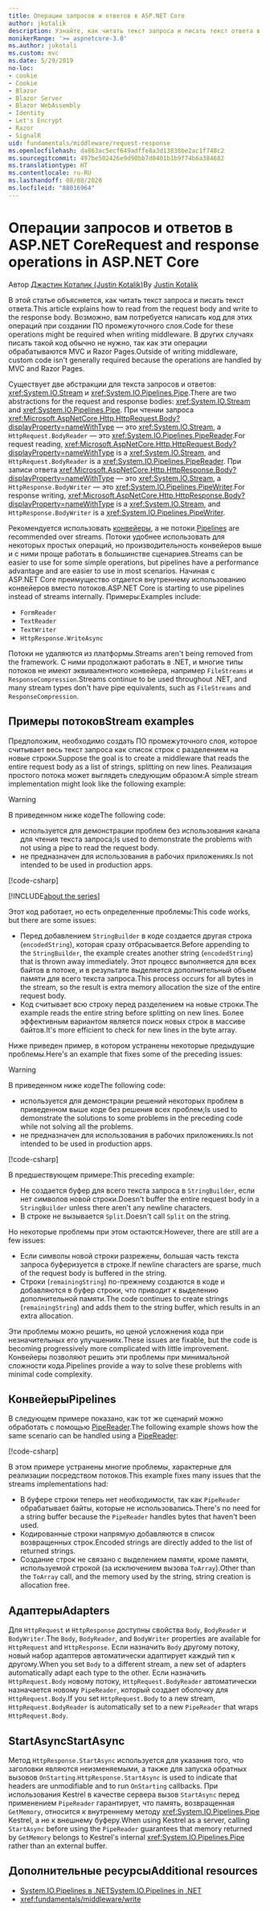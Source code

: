 ```yaml
---
title: Операции запросов и ответов в ASP.NET Core
author: jkotalik
description: Узнайте, как читать текст запроса и писать текст ответа в ASP.NET Core.
monikerRange: '>= aspnetcore-3.0'
ms.author: jukotali
ms.custom: mvc
ms.date: 5/29/2019
no-loc:
- cookie
- Cookie
- Blazor
- Blazor Server
- Blazor WebAssembly
- Identity
- Let's Encrypt
- Razor
- SignalR
uid: fundamentals/middleware/request-response
ms.openlocfilehash: da863ac5ecf649adffe8a3d13838be2ac1f748c2
ms.sourcegitcommit: 497be502426e9d90bb7d0401b1b9f74b6a384682
ms.translationtype: HT
ms.contentlocale: ru-RU
ms.lasthandoff: 08/08/2020
ms.locfileid: "88016964"
---
```

# <a name="request-and-response-operations-in-aspnet-core"></a><span data-ttu-id="1e752-103">Операции запросов и ответов в ASP.NET Core</span><span class="sxs-lookup"><span data-stu-id="1e752-103">Request and response operations in ASP.NET Core</span></span>

<span data-ttu-id="1e752-104">Автор [Джастин Коталик (Justin Kotalik)](https://github.com/jkotalik)</span><span class="sxs-lookup"><span data-stu-id="1e752-104">By [Justin Kotalik](https://github.com/jkotalik)</span></span>

<span data-ttu-id="1e752-105">В этой статье объясняется, как читать текст запроса и писать текст ответа.</span><span class="sxs-lookup"><span data-stu-id="1e752-105">This article explains how to read from the request body and write to the response body.</span></span> <span data-ttu-id="1e752-106">Возможно, вам потребуется написать код для этих операций при создании ПО промежуточного слоя.</span><span class="sxs-lookup"><span data-stu-id="1e752-106">Code for these operations might be required when writing middleware.</span></span> <span data-ttu-id="1e752-107">В других случаях писать такой код обычно не нужно, так как эти операции обрабатываются MVC и Razor Pages.</span><span class="sxs-lookup"><span data-stu-id="1e752-107">Outside of writing middleware, custom code isn't generally required because the operations are handled by MVC and Razor Pages.</span></span>

<span data-ttu-id="1e752-108">Существует две абстракции для текста запросов и ответов: <xref:System.IO.Stream> и <xref:System.IO.Pipelines.Pipe>.</span><span class="sxs-lookup"><span data-stu-id="1e752-108">There are two abstractions for the request and response bodies: <xref:System.IO.Stream> and <xref:System.IO.Pipelines.Pipe>.</span></span> <span data-ttu-id="1e752-109">При чтении запроса <xref:Microsoft.AspNetCore.Http.HttpRequest.Body?displayProperty=nameWithType> — это <xref:System.IO.Stream>, а `HttpRequest.BodyReader` — это <xref:System.IO.Pipelines.PipeReader>.</span><span class="sxs-lookup"><span data-stu-id="1e752-109">For request reading, <xref:Microsoft.AspNetCore.Http.HttpRequest.Body?displayProperty=nameWithType> is a <xref:System.IO.Stream>, and `HttpRequest.BodyReader` is a <xref:System.IO.Pipelines.PipeReader>.</span></span> <span data-ttu-id="1e752-110">При записи ответа <xref:Microsoft.AspNetCore.Http.HttpResponse.Body?displayProperty=nameWithType> — это <xref:System.IO.Stream>, а `HttpResponse.BodyWriter` — это <xref:System.IO.Pipelines.PipeWriter>.</span><span class="sxs-lookup"><span data-stu-id="1e752-110">For response writing, <xref:Microsoft.AspNetCore.Http.HttpResponse.Body?displayProperty=nameWithType> is a <xref:System.IO.Stream>, and `HttpResponse.BodyWriter` is a <xref:System.IO.Pipelines.PipeWriter>.</span></span>

<span data-ttu-id="1e752-111">Рекомендуется использовать [конвейеры](/dotnet/standard/io/pipelines), а не потоки.</span><span class="sxs-lookup"><span data-stu-id="1e752-111">[Pipelines](/dotnet/standard/io/pipelines) are recommended over streams.</span></span> <span data-ttu-id="1e752-112">Потоки удобнее использовать для некоторых простых операций, но производительность конвейеров выше и с ними проще работать в большинстве сценариев.</span><span class="sxs-lookup"><span data-stu-id="1e752-112">Streams can be easier to use for some simple operations, but pipelines have a performance advantage and are easier to use in most scenarios.</span></span> <span data-ttu-id="1e752-113">Начиная с ASP.NET Core преимущество отдается внутреннему использованию конвейеров вместо потоков.</span><span class="sxs-lookup"><span data-stu-id="1e752-113">ASP.NET Core is starting to use pipelines instead of streams internally.</span></span> <span data-ttu-id="1e752-114">Примеры:</span><span class="sxs-lookup"><span data-stu-id="1e752-114">Examples include:</span></span>

* `FormReader`
* `TextReader`
* `TextWriter`
* `HttpResponse.WriteAsync`

<span data-ttu-id="1e752-115">Потоки не удаляются из платформы.</span><span class="sxs-lookup"><span data-stu-id="1e752-115">Streams aren't being removed from the framework.</span></span> <span data-ttu-id="1e752-116">С ними продолжают работать в .NET, и многие типы потоков не имеют эквивалентного конвейера, например `FileStreams` и `ResponseCompression`.</span><span class="sxs-lookup"><span data-stu-id="1e752-116">Streams continue to be used throughout .NET, and many stream types don't have pipe equivalents, such as `FileStreams` and `ResponseCompression`.</span></span>

## <a name="stream-examples"></a><span data-ttu-id="1e752-117">Примеры потоков</span><span class="sxs-lookup"><span data-stu-id="1e752-117">Stream examples</span></span>

<span data-ttu-id="1e752-118">Предположим, необходимо создать ПО промежуточного слоя, которое считывает весь текст запроса как список строк с разделением на новые строки.</span><span class="sxs-lookup"><span data-stu-id="1e752-118">Suppose the goal is to create a middleware that reads the entire request body as a list of strings, splitting on new lines.</span></span> <span data-ttu-id="1e752-119">Реализация простого потока может выглядеть следующим образом:</span><span class="sxs-lookup"><span data-stu-id="1e752-119">A simple stream implementation might look like the following example:</span></span>

> [!WARNING]
> <span data-ttu-id="1e752-120">В приведенном ниже коде</span><span class="sxs-lookup"><span data-stu-id="1e752-120">The following code:</span></span>
> * <span data-ttu-id="1e752-121">используется для демонстрации проблем без использования канала для чтения текста запроса;</span><span class="sxs-lookup"><span data-stu-id="1e752-121">Is used to demonstrate the problems with not using a pipe to read the request body.</span></span>
> * <span data-ttu-id="1e752-122">не предназначен для использования в рабочих приложениях.</span><span class="sxs-lookup"><span data-stu-id="1e752-122">Is not intended to be used in production apps.</span></span>

[!code-csharp[](request-response/samples/3.x/RequestResponseSample/Startup.cs?name=GetListOfStringsFromStream)]

[!INCLUDE[about the series](~/includes/code-comments-loc.md)]

<span data-ttu-id="1e752-123">Этот код работает, но есть определенные проблемы:</span><span class="sxs-lookup"><span data-stu-id="1e752-123">This code works, but there are some issues:</span></span>

* <span data-ttu-id="1e752-124">Перед добавлением `StringBuilder` в коде создается другая строка (`encodedString`), которая сразу отбрасывается.</span><span class="sxs-lookup"><span data-stu-id="1e752-124">Before appending to the `StringBuilder`, the example creates another string (`encodedString`) that is thrown away immediately.</span></span> <span data-ttu-id="1e752-125">Этот процесс выполняется для всех байтов в потоке, и в результате выделяется дополнительный объем памяти для всего текста запроса.</span><span class="sxs-lookup"><span data-stu-id="1e752-125">This process occurs for all bytes in the stream, so the result is extra memory allocation the size of the entire request body.</span></span>
* <span data-ttu-id="1e752-126">Код считывает всю строку перед разделением на новые строки.</span><span class="sxs-lookup"><span data-stu-id="1e752-126">The example reads the entire string before splitting on new lines.</span></span> <span data-ttu-id="1e752-127">Более эффективным вариантом является поиск новых строк в массиве байтов.</span><span class="sxs-lookup"><span data-stu-id="1e752-127">It's more efficient to check for new lines in the byte array.</span></span>

<span data-ttu-id="1e752-128">Ниже приведен пример, в котором устранены некоторые предыдущие проблемы.</span><span class="sxs-lookup"><span data-stu-id="1e752-128">Here's an example that fixes some of the preceding issues:</span></span>

> [!WARNING]
> <span data-ttu-id="1e752-129">В приведенном ниже коде</span><span class="sxs-lookup"><span data-stu-id="1e752-129">The following code:</span></span>
> * <span data-ttu-id="1e752-130">используется для демонстрации решений некоторых проблем в приведенном выше коде без решения всех проблем;</span><span class="sxs-lookup"><span data-stu-id="1e752-130">Is used to demonstrate the solutions to some problems in the preceding code while not solving all the problems.</span></span>
> * <span data-ttu-id="1e752-131">не предназначен для использования в рабочих приложениях.</span><span class="sxs-lookup"><span data-stu-id="1e752-131">Is not intended to be used in production apps.</span></span>

[!code-csharp[](request-response/samples/3.x/RequestResponseSample/Startup.cs?name=GetListOfStringsFromStreamMoreEfficient)]

<span data-ttu-id="1e752-132">В предшествующем примере:</span><span class="sxs-lookup"><span data-stu-id="1e752-132">This preceding example:</span></span>

* <span data-ttu-id="1e752-133">Не создается буфер для всего текста запроса в `StringBuilder`, если нет символов новой строки.</span><span class="sxs-lookup"><span data-stu-id="1e752-133">Doesn't buffer the entire request body in a `StringBuilder` unless there aren't any newline characters.</span></span>
* <span data-ttu-id="1e752-134">В строке не вызывается `Split`.</span><span class="sxs-lookup"><span data-stu-id="1e752-134">Doesn't call `Split` on the string.</span></span>

<span data-ttu-id="1e752-135">Но некоторые проблемы при этом остаются:</span><span class="sxs-lookup"><span data-stu-id="1e752-135">However, there are still are a few issues:</span></span>

* <span data-ttu-id="1e752-136">Если символы новой строки разрежены, большая часть текста запроса буферизуется в строке.</span><span class="sxs-lookup"><span data-stu-id="1e752-136">If newline characters are sparse, much of the request body is buffered in the string.</span></span>
* <span data-ttu-id="1e752-137">Строки (`remainingString`) по-прежнему создаются в коде и добавляются в буфер строки, что приводит к выделению дополнительной памяти.</span><span class="sxs-lookup"><span data-stu-id="1e752-137">The code continues to create strings (`remainingString`) and adds them to the string buffer, which results in an extra allocation.</span></span>

<span data-ttu-id="1e752-138">Эти проблемы можно решить, но ценой усложнения кода при незначительных его улучшениях.</span><span class="sxs-lookup"><span data-stu-id="1e752-138">These issues are fixable, but the code is becoming progressively more complicated with little improvement.</span></span> <span data-ttu-id="1e752-139">Конвейеры позволяют решить эти проблемы при минимальной сложности кода.</span><span class="sxs-lookup"><span data-stu-id="1e752-139">Pipelines provide a way to solve these problems with minimal code complexity.</span></span>

## <a name="pipelines"></a><span data-ttu-id="1e752-140">Конвейеры</span><span class="sxs-lookup"><span data-stu-id="1e752-140">Pipelines</span></span>

<span data-ttu-id="1e752-141">В следующем примере показано, как тот же сценарий можно обработать с помощью [PipeReader](/dotnet/standard/io/pipelines#pipe).</span><span class="sxs-lookup"><span data-stu-id="1e752-141">The following example shows how the same scenario can be handled using a [PipeReader](/dotnet/standard/io/pipelines#pipe):</span></span>

[!code-csharp[](request-response/samples/3.x/RequestResponseSample/Startup.cs?name=GetListOfStringFromPipe)]

<span data-ttu-id="1e752-142">В этом примере устранены многие проблемы, характерные для реализации посредством потоков.</span><span class="sxs-lookup"><span data-stu-id="1e752-142">This example fixes many issues that the streams implementations had:</span></span>

* <span data-ttu-id="1e752-143">В буфере строки теперь нет необходимости, так как `PipeReader` обрабатывает байты, которые не использовались.</span><span class="sxs-lookup"><span data-stu-id="1e752-143">There's no need for a string buffer because the `PipeReader` handles bytes that haven't been used.</span></span>
* <span data-ttu-id="1e752-144">Кодированные строки напрямую добавляются в список возвращенных строк.</span><span class="sxs-lookup"><span data-stu-id="1e752-144">Encoded strings are directly added to the list of returned strings.</span></span>
* <span data-ttu-id="1e752-145">Создание строк не связано с выделением памяти, кроме памяти, используемой строкой (за исключением вызова `ToArray`).</span><span class="sxs-lookup"><span data-stu-id="1e752-145">Other than the `ToArray` call, and the memory used by the string, string creation is allocation free.</span></span>

## <a name="adapters"></a><span data-ttu-id="1e752-146">Адаптеры</span><span class="sxs-lookup"><span data-stu-id="1e752-146">Adapters</span></span>

<span data-ttu-id="1e752-147">Для `HttpRequest` и `HttpResponse` доступны свойства `Body`, `BodyReader` и `BodyWriter`.</span><span class="sxs-lookup"><span data-stu-id="1e752-147">The `Body`, `BodyReader`, and `BodyWriter` properties are available for `HttpRequest` and `HttpResponse`.</span></span> <span data-ttu-id="1e752-148">Если назначить `Body` другому потоку, новый набор адаптеров автоматически адаптирует каждый тип к другому.</span><span class="sxs-lookup"><span data-stu-id="1e752-148">When you set `Body` to a different stream, a new set of adapters automatically adapt each type to the other.</span></span> <span data-ttu-id="1e752-149">Если назначить `HttpRequest.Body` новому потоку, `HttpRequest.BodyReader` автоматически назначается новому `PipeReader`, который создает оболочку для `HttpRequest.Body`.</span><span class="sxs-lookup"><span data-stu-id="1e752-149">If you set `HttpRequest.Body` to a new stream, `HttpRequest.BodyReader` is automatically set to a new `PipeReader` that wraps `HttpRequest.Body`.</span></span>

## <a name="startasync"></a><span data-ttu-id="1e752-150">StartAsync</span><span class="sxs-lookup"><span data-stu-id="1e752-150">StartAsync</span></span>

<span data-ttu-id="1e752-151">Метод `HttpResponse.StartAsync` используется для указания того, что заголовки являются неизменяемыми, а также для запуска обратных вызовов `OnStarting`.</span><span class="sxs-lookup"><span data-stu-id="1e752-151">`HttpResponse.StartAsync` is used to indicate that headers are unmodifiable and to run `OnStarting` callbacks.</span></span> <span data-ttu-id="1e752-152">При использования Kestrel в качестве сервера вызов `StartAsync` перед применением `PipeReader` гарантирует, что память, возвращенная `GetMemory`, относится к внутреннему методу <xref:System.IO.Pipelines.Pipe> Kestrel, а не к внешнему буферу.</span><span class="sxs-lookup"><span data-stu-id="1e752-152">When using Kestrel as a server, calling `StartAsync` before using the `PipeReader` guarantees that memory returned by `GetMemory` belongs to Kestrel's internal <xref:System.IO.Pipelines.Pipe> rather than an external buffer.</span></span>

## <a name="additional-resources"></a><span data-ttu-id="1e752-153">Дополнительные ресурсы</span><span class="sxs-lookup"><span data-stu-id="1e752-153">Additional resources</span></span>

* [<span data-ttu-id="1e752-154">System.IO.Pipelines в .NET</span><span class="sxs-lookup"><span data-stu-id="1e752-154">System.IO.Pipelines in .NET</span></span>](/dotnet/standard/io/pipelines)
* <xref:fundamentals/middleware/write>

<!-- Test with Postman or other tool. See image in static directory. -->
